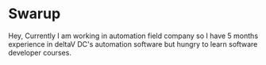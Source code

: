 # Swarup
Hey, Currently I am working in automation field company so I have 5 months experience in deltaV DC's automation software but hungry to learn software developer courses.
